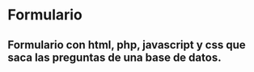 # Formulario
## Formulario con html, php, javascript y css que saca las preguntas de una base de datos.